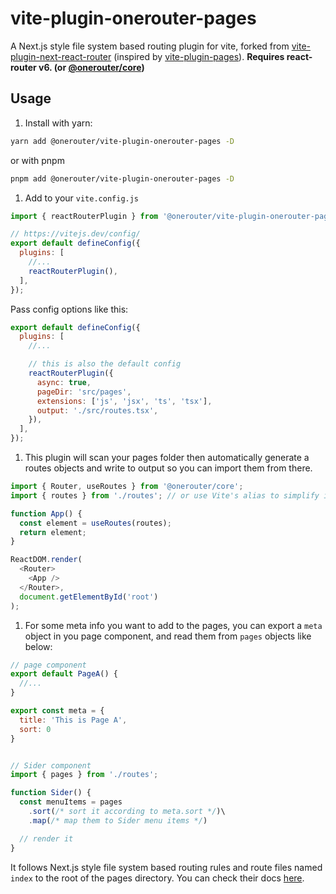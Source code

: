# vite-plugin-onerouter-pages

A Next.js style file system based routing plugin for vite, forked from [vite-plugin-next-react-router](https://github.com/zoubingwu/vite-plugin-next-react-router) (inspired by [vite-plugin-pages](https://github.com/hannoeru/vite-plugin-pages)). **Requires react-router v6. (or [@onerouter/core](https://npmjs.com/package/@onerouter/core))**

## Usage

1. Install with yarn:

```sh
yarn add @onerouter/vite-plugin-onerouter-pages -D
```

or with pnpm

```sh
pnpm add @onerouter/vite-plugin-onerouter-pages -D
```

1. Add to your `vite.config.js`

```js
import { reactRouterPlugin } from '@onerouter/vite-plugin-onerouter-pages';

// https://vitejs.dev/config/
export default defineConfig({
  plugins: [
    //...
    reactRouterPlugin(),
  ],
});
```

Pass config options like this:

```js
export default defineConfig({
  plugins: [
    //...

    // this is also the default config
    reactRouterPlugin({
      async: true,
      pageDir: 'src/pages',
      extensions: ['js', 'jsx', 'ts', 'tsx'],
      output: './src/routes.tsx',
    }),
  ],
});
```

1. This plugin will scan your pages folder then automatically generate a routes objects and write to output so you can import them from there.

```js
import { Router, useRoutes } from '@onerouter/core';
import { routes } from './routes'; // or use Vite's alias to simplify import path for nested components

function App() {
  const element = useRoutes(routes);
  return element;
}

ReactDOM.render(
  <Router>
    <App />
  </Router>,
  document.getElementById('root')
);
```

1. For some meta info you want to add to the pages, you can export a `meta` object in you page component, and read them from `pages` objects like below:

```js
// page component
export default PageA() {
  //...
}

export const meta = {
  title: 'This is Page A',
  sort: 0
}


// Sider component
import { pages } from './routes';

function Sider() {
  const menuItems = pages
    .sort(/* sort it according to meta.sort */)\
    .map(/* map them to Sider menu items */)

  // render it
}

```

It follows Next.js style file system based routing rules and route files named `index` to the root of the pages directory. You can check their docs [here](https://nextjs.org/docs/routing/introduction).

